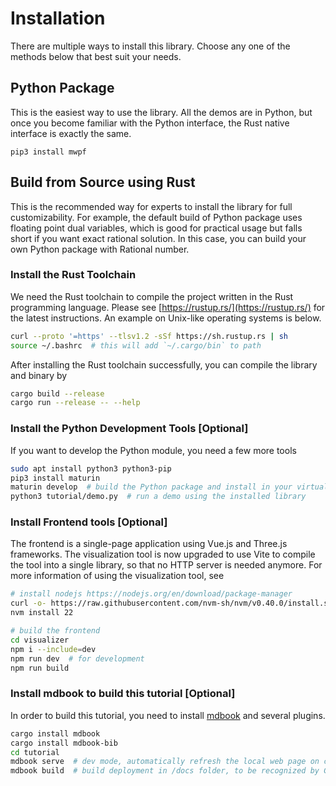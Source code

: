 # Installation

There are multiple ways to install this library.
Choose any one of the methods below that best suit your needs.

## Python Package

This is the easiest way to use the library.
All the demos are in Python, but once you become familiar with the Python interface, the Rust native interface is exactly the same.

```shell
pip3 install mwpf
```

## Build from Source using Rust

This is the recommended way for experts to install the library for full customizability.
For example, the default build of Python package uses floating point dual variables, which is good for practical usage
but falls short if you want exact rational solution. In this case, you can build your own Python package with Rational number.

### Install the Rust Toolchain

We need the Rust toolchain to compile the project written in the Rust programming language.
Please see [https://rustup.rs/](https://rustup.rs/) for the latest instructions.
An example on Unix-like operating systems is below.

```bash
curl --proto '=https' --tlsv1.2 -sSf https://sh.rustup.rs | sh
source ~/.bashrc  # this will add `~/.cargo/bin` to path
```

After installing the Rust toolchain successfully, you can compile the library and binary by

```bash
cargo build --release
cargo run --release -- --help
```

### Install the Python Development Tools [Optional]

If you want to develop the Python module, you need a few more tools

```bash
sudo apt install python3 python3-pip
pip3 install maturin
maturin develop  # build the Python package and install in your virtualenv or conda
python3 tutorial/demo.py  # run a demo using the installed library
```

### Install Frontend tools [Optional]

The frontend is a single-page application using Vue.js and Three.js frameworks.
The visualization tool is now upgraded to use Vite to compile the tool into a single library, so that no HTTP server is needed anymore.
For more information of using the visualization tool, see 

```sh
# install nodejs https://nodejs.org/en/download/package-manager
curl -o- https://raw.githubusercontent.com/nvm-sh/nvm/v0.40.0/install.sh | bash
nvm install 22

# build the frontend
cd visualizer
npm i --include=dev
npm run dev  # for development
npm run build
```

### Install mdbook to build this tutorial [Optional]

In order to build this tutorial, you need to install [mdbook](https://crates.io/crates/mdbook) and several plugins.

```bash
cargo install mdbook
cargo install mdbook-bib
cd tutorial
mdbook serve  # dev mode, automatically refresh the local web page on code change
mdbook build  # build deployment in /docs folder, to be recognized by GitHub Pages
```
